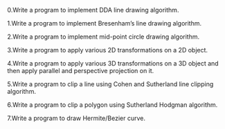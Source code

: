 0.Write a program to implement DDA line drawing algorithm.

1.Write a program to implement Bresenham’s line drawing algorithm.

2.Write a program to implement mid-point circle drawing algorithm.

3.Write a program to apply various 2D transformations on a 2D object.

4.Write a program to apply various 3D transformations on a 3D object and then apply parallel and perspective projection on it.

5.Write a program to clip a line using Cohen and Sutherland line clipping algorithm.		

6.Write a program to clip a polygon using Sutherland Hodgman algorithm.		

7.Write a program to draw Hermite/Bezier curve.		
